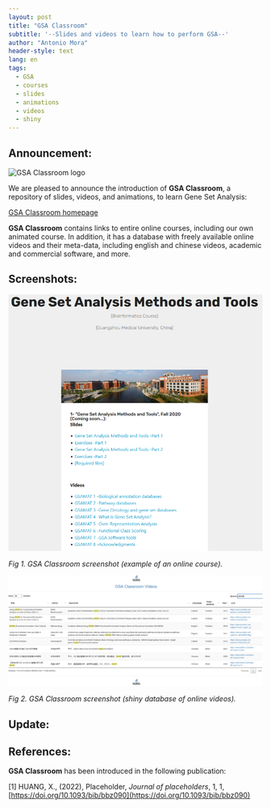 ```yaml
---
layout: post
title: "GSA Classroom"
subtitle: '--Slides and videos to learn how to perform GSA--'
author: "Antonio Mora"
header-style: text
lang: en
tags:
  - GSA
  - courses
  - slides
  - animations
  - videos
  - shiny
---
```


## Announcement:
![GSA Classroom logo](/img/gsa-classroom-200x200.png)

We are pleased to announce the introduction of **GSA Classroom**, a repository of slides, videos, and animations, to learn Gene Set Analysis:

[GSA Classroom homepage](https://gsa-central.github.io/education.html)

**GSA Classroom** contains links to entire online courses, including our own animated course. In addition, it has a database with freely available online videos and their meta-data, including english and chinese videos, academic and commercial software, and more.

## Screenshots:

![GSA Classroom screenshot](/img/gsaclass-fig1.PNG)

_Fig 1. GSA Classroom screenshot (example of an online course)._

![GSA Classroom screenshot](/img/gsaclass-fig2.PNG)

_Fig 2. GSA Classroom screenshot (shiny database of online videos)._

## Update:
## References:
**GSA Classroom** has been introduced in the following publication:

[1] HUANG, X., (2022), Placeholder, _Journal of placeholders_, 1, 1, [https://doi.org/10.1093/bib/bbz090](https://doi.org/10.1093/bib/bbz090)

